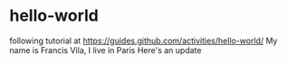 # hello-world
following tutorial at https://guides.github.com/activities/hello-world/
My name is Francis Vila, I live in Paris
Here's an update